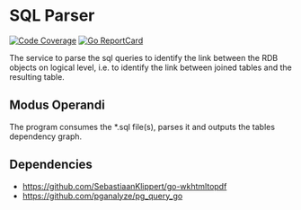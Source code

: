 # SQL Parser

[![Code Coverage](https://img.shields.io/badge/coverage-0%25-orange)](https://img.shields.io/badge/coverage-0%25-orange)
[![Go ReportCard](https://goreportcard.com/badge/kislerdm/sqlscan)](https://goreportcard.com/report/kislerdm/sqlscan)

The service to parse the sql queries to identify the link between the RDB objects on logical level, i.e. to identify the link between joined tables and the resulting table.

## Modus Operandi

The program consumes the *.sql file(s), parses it and outputs the tables dependency graph.

## Dependencies

- https://github.com/SebastiaanKlippert/go-wkhtmltopdf
- https://github.com/pganalyze/pg_query_go

